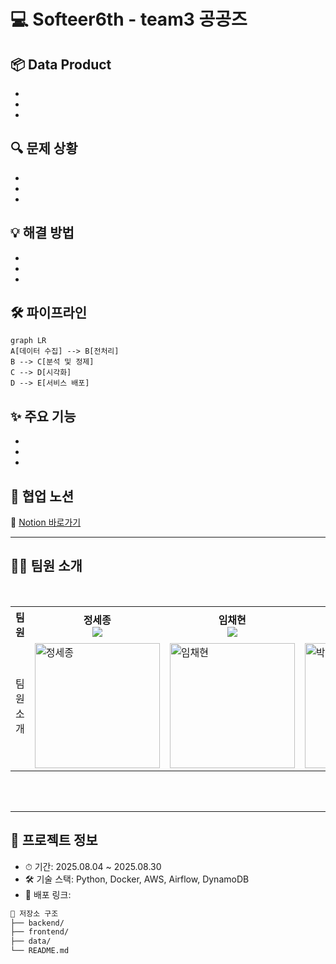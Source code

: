 # 💻 Softeer6th - team3 공공즈

## 📦 Data Product  
-
-
-

## 🔍 문제 상황  
-
-
-

## 💡 해결 방법  
-
-
-

## 🛠 파이프라인

```mermaid
graph LR
A[데이터 수집] --> B[전처리]
B --> C[분석 및 정제]
C --> D[시각화]
D --> E[서비스 배포]
```

## ✨ 주요 기능  
- 
- 
- 


## 🧠 협업 노션  
📎 [Notion 바로가기](https://chayhyeon.notion.site/245331850b7b80b299e9c01ba572cc63)

---

## 👨‍💻 팀원 소개

<br/>

<div align="center">
<table>
<th>팀원</th>
    <th> 정세종 <a href="https://github.com/sejjong"><br/><img src="https://img.shields.io/badge/Github-181717?style=flat-square&logo=Github&logoColor=white"/><a></th>
	  <th> 임채현 <a href="http://github.com/bkindtoevery1"><br/><img src="https://img.shields.io/badge/Github-181717?style=flat-square&logo=Github&logoColor=white"/></a></th>
    <th> 박병준 <a href="https://github.com/bjpark0925"><br/><img src="https://img.shields.io/badge/Github-181717?style=flat-square&logo=Github&logoColor=white"/></a></th>
    <tr>
    <td> 팀원 소개 </td>
    	<td>
        <img width="200" alt="정세종" src="https://github.com/user-attachments/assets/a09d2be5-0c3c-43a5-b895-f252d5839374" />
      </td>
    	<td>
        <img width="200" alt="임채현" src="" />
     </td>
      <td>
        <img width="200" alt="박병준" src="" />
      </td>
    </tr>
  </table>
</div>
<br />
<br />


---

## 📂 프로젝트 정보

- ⏱ 기간: 2025.08.04 ~ 2025.08.30  
- 🛠 기술 스택: Python, Docker, AWS, Airflow, DynamoDB
- 🚀 배포 링크:

```bash
📁 저장소 구조
├── backend/
├── frontend/
├── data/
└── README.md
```
